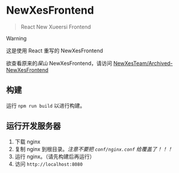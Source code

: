 # NewXesFrontend
> React New Xueersi Frontend

> [!WARNING]
> 这是使用 React 重写的 NewXesFrontend
> 
> 欲查看原来的*屎山* NewXesFrontend，请访问 [NewXesTeam/Archived-NewXesFrontend](https://github/NewXesTeam/Archived-NewXesFrontend)

## 构建
运行 `npm run build` 以进行构建。

## 运行开发服务器
1. 下载 nginx
2. 复制 nginx 到根目录。*注意不要把 `conf/nginx.conf` 给覆盖了！！！*
3. 运行 nginx。（请先构建后再运行）
4. 访问 `http://localhost:8080`
